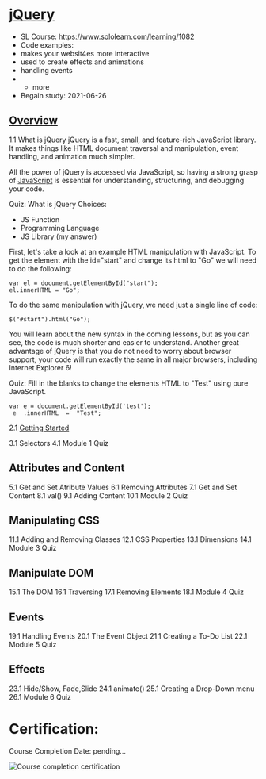 # [jQuery](https://www.sololearn.com/learning/1082) 
* SL Course: https://www.sololearn.com/learning/1082 
* Code examples:
* makes your websit4es more interactive
* used to create effects and animations 
* handling events 
* + more 
* Begain study: 2021-06-26

## [Overview](https://www.sololearn.com/learning/1082/2782/5928/1) 
1.1 What is jQuery
jQuery is a fast, small, and feature-rich JavaScript library.
It makes things like HTML document traversal and manipulation, event handling, and animation much simpler.

All the power of jQuery is accessed via JavaScript, 
so having a strong grasp of [JavaScript]() is essential for understanding, structuring, and debugging your code. 

Quiz: 
What is jQuery
Choices: 
- JS Function
- Programming Language
- JS Library (my answer) 

First, let's take a look at an example HTML manipulation with JavaScript.
To get the element with the id="start" and change its html to "Go" we will need to do the following:
```
var el = document.getElementById("start");
el.innerHTML = "Go";
```

To do the same manipulation with jQuery, we need just a single line of code:
```
$("#start").html("Go");
```
You will learn about the new syntax in the coming lessons, 
but as you can see, the code is much shorter and easier to understand.
Another great advantage of jQuery is that you do not need to
worry about browser support, your code will run exactly the same in all major browsers, 
including Internet Explorer 6!

Quiz: Fill in the blanks to change the elements HTML to "Test" using pure JavaScript.
```
var e = document.getElementById('test');
 e  .innerHTML  =  "Test";
 ```

2.1 [Getting Started](https://www.sololearn.com/learning/1082/2785/5935/1)


3.1 Selectors 
4.1 Module 1 Quiz 


## Attributes and Content 
5.1 Get and Set Atribute Values 
6.1 Removing Attributes 
7.1 Get and Set Content 
8.1 val()
9.1 Adding Content 
10.1 Module 2 Quiz 


## Manipulating CSS 
11.1 Adding and Removing Classes 
12.1 CSS Properties 
13.1 Dimensions 
14.1 Module 3 Quiz 


## Manipulate DOM
15.1 The DOM
16.1 Traversing 
17.1 Removing Elements 
18.1 Module 4 Quiz 


## Events 
19.1 Handling Events 
20.1 The Event Object 
21.1 Creating a To-Do List 
22.1 Module 5 Quiz 


## Effects 
23.1 Hide/Show, Fade,Slide 
24.1 animate()
25.1 Creating a Drop-Down menu 
26.1 Module 6 Quiz 


# Certification:
Course Completion Date: pending...

![Course completion certification]()
